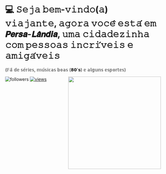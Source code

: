 # 💻 𝚂𝚎𝚓𝚊 𝚋𝚎𝚖-𝚟𝚒𝚗𝚍𝚘(𝚊) 𝚟𝚒𝚊𝚓𝚊𝚗𝚝𝚎, 𝚊𝚐𝚘𝚛𝚊 𝚟𝚘𝚌𝚎̂ 𝚎𝚜𝚝𝚊́ 𝚎𝚖 𝙋𝙚𝙧𝙨𝙖-𝙇𝙖̂𝙣𝙙𝙞𝙖, 𝚞𝚖𝚊 𝚌𝚒𝚍𝚊𝚍𝚎𝚣𝚒𝚗𝚑𝚊 𝚌𝚘𝚖 𝚙𝚎𝚜𝚜𝚘𝚊𝚜 𝚒𝚗𝚌𝚛𝚒́𝚟𝚎𝚒𝚜 𝚎 𝚊𝚖𝚒𝚐𝚊́𝚟𝚎𝚒𝚜

(𝔽𝕒̃ 𝕕𝕖 𝕤𝕖́𝕣𝕚𝕖𝕤, 𝕞𝕦́𝕤𝕚𝕔𝕒𝕤 𝕓𝕠𝕒𝕤 (𝟴𝟬'𝘀) 𝕖 𝕒𝕝𝕘𝕦𝕟𝕤 𝕖𝕤𝕡𝕠𝕣𝕥𝕖𝕤)
                                                                                   
 <img align="right" alt="" src="https://media1.giphy.com/media/v1.Y2lkPTc5MGI3NjExa21qcjNhMWI2Y2FwajEzYnR3bG1hdzk5bHk3N3E2YXYwdGd5djQ5NCZlcD12MV9pbnRlcm5hbF9naWZfYnlfaWQmY3Q9Zw/9V8RorZtNTN8jf27k0/giphy.gif"  width="300px"/>
 <img alt="followers" title="Follow me on Github" src="https://custom-icon-badges.herokuapp.com/github/followers/Persa89?color=236ad3&labelColor=1155ba&style=for-the-badge&logo=person-add&label=Follow&logoColor=white"/></a>
  <a href="https://github.com/Persa89/Simple-View-Counter">
    <img alt="views" title="GitHub profile views" src="https://komarev.com/ghpvc/?username=Persa89&style=for-the-badge&color=lightgrey"/>
  </a>
</p>
